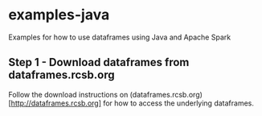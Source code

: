 # examples-java
Examples for how to use dataframes using Java and Apache Spark

## Step 1 - Download dataframes from dataframes.rcsb.org

Follow the download instructions on (dataframes.rcsb.org)[http://dataframes.rcsb.org] for how to access the underlying dataframes.
